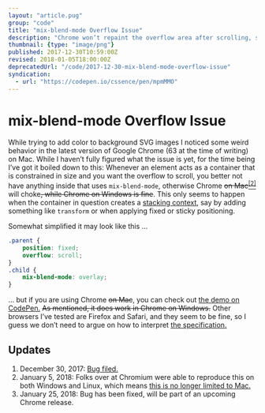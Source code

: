 ```yaml
---
layout: "article.pug"
group: "code"
title: "mix-blend-mode Overflow Issue"
description: "Chrome won’t repaint the overflow area after scrolling, so you end up with cut-off text."
thumbnail: {type: "image/png"}
published: 2017-12-30T10:59:00Z
revised: 2018-01-05T18:00:00Z
deprecatedUrl: "/code/2017-12-30-mix-blend-mode-overflow-issue"
syndication:
  - url: "https://codepen.io/cssence/pen/mpmMMO"
---
```


# mix-blend-mode Overflow Issue

While trying to add color to background SVG images I noticed some weird behavior in the latest version of Google Chrome (63 at the time of writing) on Mac. While I haven’t fully figured what the issue is yet, for the time being I’ve got it boiled down to this: Whenever an element acts as a container that is constrained in size and you want the overflow to scroll, you better not have anything inside that uses `mix-blend-mode`, otherwise Chrome ~~on Mac~~<ins><sup><a href="#update-2">[2]</a></sup></ins> will choke~~, while Chrome on Windows is fine~~. This only seems to happen when the container in question creates a [stacking context](https://developer.mozilla.org/en-US/docs/Web/CSS/CSS_Positioning/Understanding_z_index/The_stacking_context), say by adding something like `transform` or when applying fixed or sticky positioning.

Somewhat simplified it may look like this …

```css
.parent {
	position: fixed;
	overflow: scroll;
}
.child {
	mix-blend-mode: overlay;
}
```

… but if you are using Chrome ~~on Mac~~, you can check out [the demo on CodePen.](https://codepen.io/cssence/pen/mpmMMO) ~~As mentioned, it does work in Chrome on Windows.~~ Other browsers I’ve tested are Firefox and Safari, and they seem to be fine, so I guess we don’t need to argue on how to interpret [the specification.](https://www.w3.org/TR/compositing-1/#propdef-mix-blend-mode)

## Updates

1. <time id="update-1" class="update" datetime="2017-12-30">December 30, 2017:</time> [Bug filed.](https://bugs.chromium.org/p/chromium/issues/detail?id=798148)
2. <time id="update-2" class="update" datetime="2018-01-05">January 5, 2018:</time> Folks over at Chromium were able to reproduce this on both Windows and Linux, which means [this is no longer limited to Mac.](https://bugs.chromium.org/p/chromium/issues/detail?id=798148#c3)
3. <time id="update-3" class="update" datetime="2018-01-25">January 25, 2018:</time> Bug has been fixed, will be part of an upcoming Chrome release.
